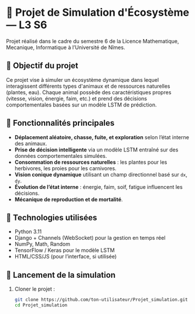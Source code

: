 # 🌿 Projet de Simulation d'Écosystème — L3 S6

Projet réalisé dans le cadre du semestre 6 de la Licence Mathematique, Mecanique, Informatique à l’Université de Nîmes.

## 📌 Objectif du projet

Ce projet vise à simuler un écosystème dynamique dans lequel interagissent différents types d'animaux et de ressources naturelles (plantes, eau). Chaque animal possède des caractéristiques propres (vitesse, vision, énergie, faim, etc.) et prend des décisions comportementales basées sur un modèle LSTM de prédiction.

## 🧠 Fonctionnalités principales

- **Déplacement aléatoire, chasse, fuite, et exploration** selon l’état interne des animaux.
- **Prise de décision intelligente** via un modèle LSTM entraîné sur des données comportementales simulées.
- **Consommation de ressources naturelles** : les plantes pour les herbivores, les proies pour les carnivores.
- **Vision conique dynamique** utilisant un champ directionnel basé sur `dx`, `dy`.
- **Évolution de l’état interne** : énergie, faim, soif, fatigue influencent les décisions.
- **Mécanique de reproduction et de mortalité**.

## 🧬 Technologies utilisées

- Python 3.11
- Django + Channels (WebSocket) pour la gestion en temps réel
- NumPy, Math, Random
- TensorFlow / Keras pour le modèle LSTM
- HTML/CSS/JS (pour l’interface, si utilisée)

## 🚀 Lancement de la simulation

1. Cloner le projet :
   ```bash
   git clone https://github.com/ton-utilisateur/Projet_simulation.git
   cd Projet_simulation

